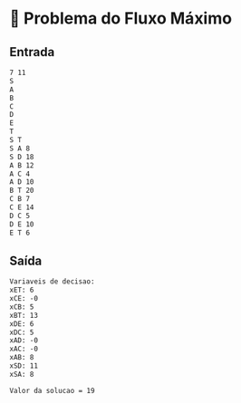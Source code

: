 # 🚰 Problema do Fluxo Máximo

## Entrada

```txt
7 11
S
A
B
C
D
E
T
S T
S A 8
S D 18
A B 12
A C 4
A D 10
B T 20
C B 7
C E 14
D C 5
D E 10
E T 6
```

## Saída

```txt
Variaveis de decisao: 
xET: 6
xCE: -0
xCB: 5
xBT: 13
xDE: 6
xDC: 5
xAD: -0
xAC: -0
xAB: 8
xSD: 11
xSA: 8

Valor da solucao = 19
```
